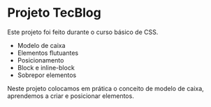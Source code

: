 <h1>Projeto TecBlog</h1>
    <p>Este projeto foi feito durante o curso básico de CSS. </p>
    <ul>
        <li>Modelo de caixa</li>
        <li>Elementos flutuantes</li>
        <li>Posicionamento</li>
        <li>Block e inline-block</li>
        <li>Sobrepor elementos</li>
      </ul>
      <p>Neste projeto colocamos em prática o conceito de modelo de caixa, aprendemos a criar e posicionar elementos.</p>
      
   
